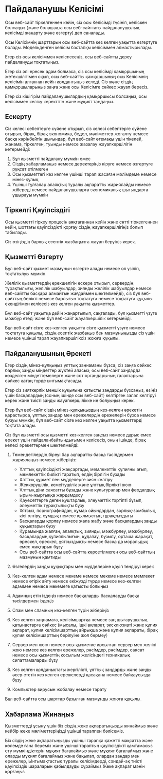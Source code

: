 # Пайдаланушы Келісімі

Осы веб-сайт тіркелгеннен кейін, сіз осы Келісімді түсініп, келіскен болсаңыз (және болашақта осы веб-сайттағы пайдаланушылық келісімді жаңарту және өзгерту) деп саналады.

Осы Келісімнің шарттарын осы веб-сайтта кез келген уақытта өзгертуге болады. Модельденген келісім бастапқы келісіммен алмастырылады.

Егер сіз осы келісіммен келіспесеңіз, осы веб-сайтты дереу пайдалануды тоқтатыңыз.

Егер сіз әлі ересек адам болмаса, сіз осы келісімді қамқоршының жетекшілігімен оқып, осы веб-сайтты қамқоршының осы Келісімнің келісімін алғаннан кейін қолданғыңыз келеді. Сіз және сіздің қамқоршыларыңыз заңға және осы Келісімге сәйкес жауап бересіз.

Егер сіз кішігірім пайдаланушылардың қамқоршысы болсаңыз, осы келісіммен келісу керектігін және мұқият таңдаңыз.

## Ескерту

Сіз келесі себептерге сүйене отырып, сіз келесі себептерге сүйене отырып, бірақ, бірақ экономика, бедел, мәліметтер жоғалту немесе басқа көрінбейтін шығындар, бұл веб-сайт өтемақы үшін тікелей, жанама, тіркелген, туынды немесе жазалау жауапкершілігін көтермейді:

1. Бұл қызметті пайдалану мүмкін емес
1. Сіздің хабарламаңыз немесе деректеріңіз кіруге немесе өзгертуге рұқсат етілмеген
1. Осы қызметтегі кез келген үшінші тарап жасаған мәлімдеме немесе мінез-құлық
1. Үшінші тұлғалар алаяқтық туралы ақпаратты жариялайды немесе жібереді немесе пайдаланушыларға экономикалық шығындарға ұшырауы мүмкін

## Тіркелгі Қауіпсіздігі

Осы қызметті тіркеу процесін аяқтағаннан кейін және сәтті тіркелгеннен кейін, шоттағы қауіпсіздікті қорғау сіздің жауапкершілігіңіз болып табылады.

Сіз өзіңіздің барлық есептік жазбаңызға жауап беруіңіз керек.

## Қызметті Өзгерту

Бұл веб-сайт қызмет мазмұнын өзгерте алады немесе ол үзіліп, тоқтатылуы мүмкін.

Желілік қызметтердің ерекшелігін ескере отырып, сервердің тұрақтылығы, желілік шабуылдар, зиянды желілік шабуылдар немесе веб-сайтты басқара алмайтын жағдаймен шектелмейді), сіз бұл веб-сайттың бөлікті немесе барлығын тоқтатуға немесе тоқтатуға құқылы екендігімен келісесіз кез келген уақытта қызметтер.

Бұл веб-сайт уақытқа дейін жаңартылып, сақталады, бұл қызметті үзуге мәжбүр етеді және бұл веб-сайт жауапкершілік көтермейді.

Бұл веб-сайт сізге кез-келген уақытта сізге қызметті үзуге немесе тоқтатуға құқылы, сіздің есептік жазбаңыз бен мазмұныңызды сіз үшін немесе үшінші тарап жауапкершіліксіз жоюға құқылы.

## Пайдаланушының Әрекеті

Егер сіздің мінез-құлқыңыз ұлттық заңнаманы бұзса, сіз заңға сәйкес барлық заңды міндеттер жүктей аласыз; осы веб-сайт заңдарда көзделген міндеттемелерге және сот органдарының талаптарына сәйкес қатаң түрде ынтымақтасады.

Егер сіз зияткерлік меншік құқығына қатысты заңдарды бұзсаңыз, өзіңіз үшін басқалардың (соның ішінде осы веб-сайт) келтірген залал келтіруі керек және тиісті заңды жауапкершілікке ие болуыңыз керек.

Егер бұл веб-сайт сіздің мінез-құлқыңыздың кез-келген әрекетін қарастырса, ұлттық заңдар мен ережелердің ережелерін бұзса немесе бұзуы мүмкін, бұл веб-сайт сізге кез келген уақытта қызметтерді тоқтата алады.

Сіз бұл қызметті осы қызметті кез-келген заңсыз немесе дұрыс емес әрекет үшін пайдаланбайтындығымен келісесіз, оның ішінде, бірақ келесі әрекеттермен шектелмейді:

1. Төмендегілердің біреуі бар ақпаратты басқа тәсілдермен жариялаңыз немесе жіберіңіз:

   * Ұлттық қауіпсіздікті жақсартады, мемлекеттік құпияны ағып, мемлекеттік билікті таратып, елдің бірлігін бұзады
   * Ұлттық құрмет пен мүдделерге зиян келтіру
   * Жеккөрушілік, кемсітушілік және ұлттық бірлікті жою
   * Ұлттық діни саясатты бұзады және культуралар мен феодалдық ырым-жыртыққа жәрдемдесу
   * Қауесеттерге деген құштарлық, әлеуметтік тәртіпті бұзып, әлеуметтік тұрақтылықты бұзу
   * Ұятсыз, порнографиядан, құмар ойындардан, зорлық-зомбылық, кісі өлтіру, сұмдық немесе қылмыстың тұрақсыздығы
   * Басқаларды қорлау немесе жала жабу және басқалардың заңды құқықтарын бұзу
   * Құрамында жалған, алаяқтық, зиянды, мәжбүрлеу, мәжбүрлеу, басқалардың құпиялылығын, қудалау, бұзылу, орташа жарақат, өрескел, өрескел, ұятсыздықты немесе басқа да моральдық емес жақтарын бұзу
   * Осы веб-сайтта осы веб-сайтта көрсетілмеген осы веб-сайттың мазмұнын қамтиды

1. Өзгелердің заңды құқықтары мен мүдделеріне қауіп төндіруі керек
1. Кез-келген адам немесе мекеме немесе мекеме немесе мемлекет немесе өтірік айту немесе екіжүзді түрде немесе кез-келген адаммен немесе мекемеге қатысты болыңыз
1. Адамның етін іздеңіз немесе басқаларды басқаларды басқа тәсілдермен іздеңіз
1. Спам мен спамның кез-келген түрін жіберіңіз
1. Кез келген заңнамаға, келісімшартқа немесе заң шығарушылық қатынастарға сәйкес (мысалы, ішкі ақпарат, эксклюзивті және құпия ақпарат, құпия келісімшарттың айрықша және құпия ақпараты, бірақ құпия келісімшарттың берілуіне жол бермеу)
1. Сервер мен жою немесе осы қызметке қосылған сервер мен желіні жою немесе кез келген ережелер, рәсімдер, рәсімдер, саясат немесе осы қызметтің қосылым желісіндегі техникалық сипаттамаларды бұзу
1. Кез келген қолданыстағы жергілікті, ұлттық заңдарды және заңды әсер ететін кез келген ережелерді қасақана немесе байқаусызда бұзу
1. Компьютер вирусын жобалау немесе тарату

Бұл веб-сайтта осы шарттар бұзылған мазмұнды жоюға құқылы.

## Хабарлама Жинаңыз

Қызметтерді ұсыну үшін біз сіздің жеке ақпаратыңызды жинаймыз және кейбір жеке мәліметтеріңізді үшінші тараппен бөлісеміз.

Біз сіздің жеке ақпаратыңызды үшінші тарапқа қажетті мақсатта және көлемде ғана береміз және үшінші тараптың қауіпсіздікті қамтамасыз ету мүмкіндіктерін мұқият бағалаймыз және мұқият бағалаймыз және оларды мұқият бағалаймыз және бақылап, олардан заңдар мен ережелер, Ынтымақтастық туралы келісімдерді, сондай-ақ тиісті қауіпсіздік шараларын қабылдауды сұраймыз Жеке ақпарат мәнін қорғаңыз